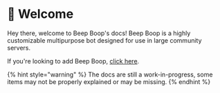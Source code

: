# 👋 Welcome

Hey there, welcome to Beep Boop's docs! Beep Boop is a highly customizable multipurpose bot designed for use in large community servers.

If you're looking to add Beep Boop, [click here](https://beep.trtle.xyz/add).

{% hint style="warning" %}
The docs are still a work-in-progress, some items may not be properly explained or may be missing.
{% endhint %}
